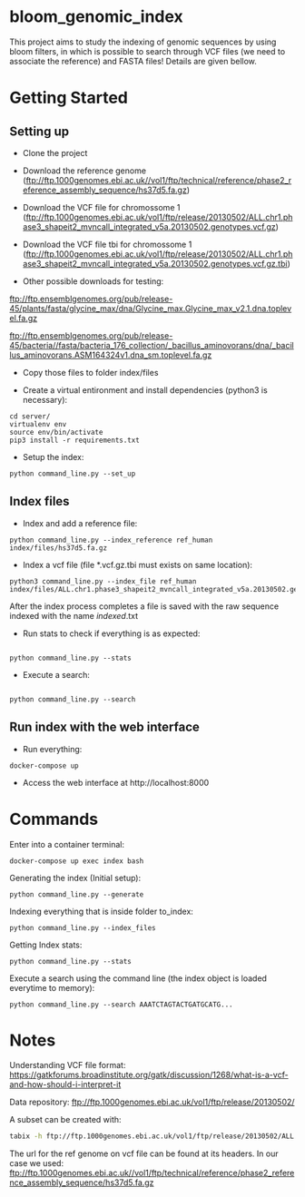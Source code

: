 # bloom_genomic_index

This project aims to study the indexing of genomic sequences by using bloom filters, in which is possible to search through VCF files (we need to associate the reference) and FASTA files! Details are given bellow.

# Getting Started

## Setting up 

* Clone the project

* Download the reference genome (ftp://ftp.1000genomes.ebi.ac.uk//vol1/ftp/technical/reference/phase2_reference_assembly_sequence/hs37d5.fa.gz)

* Download the VCF file for chromossome 1 (ftp://ftp.1000genomes.ebi.ac.uk/vol1/ftp/release/20130502/ALL.chr1.phase3_shapeit2_mvncall_integrated_v5a.20130502.genotypes.vcf.gz)

* Download the VCF file tbi for chromossome 1 (ftp://ftp.1000genomes.ebi.ac.uk/vol1/ftp/release/20130502/ALL.chr1.phase3_shapeit2_mvncall_integrated_v5a.20130502.genotypes.vcf.gz.tbi)

* Other possible downloads for testing:

ftp://ftp.ensemblgenomes.org/pub/release-45/plants/fasta/glycine_max/dna/Glycine_max.Glycine_max_v2.1.dna.toplevel.fa.gz

ftp://ftp.ensemblgenomes.org/pub/release-45/bacteria//fasta/bacteria_176_collection/_bacillus_aminovorans/dna/_bacillus_aminovorans.ASM164324v1.dna_sm.toplevel.fa.gz


* Copy those files to folder index/files

* Create a virtual entironment and install dependencies (python3 is necessary):

```
cd server/
virtualenv env
source env/bin/activate
pip3 install -r requirements.txt 

```

* Setup the index:

```
python command_line.py --set_up

```

## Index files

* Index and add a reference file:

```
python command_line.py --index_reference ref_human index/files/hs37d5.fa.gz 

```

* Index a vcf file (file *.vcf.gz.tbi must exists on same location):

```
python3 command_line.py --index_file ref_human index/files/ALL.chr1.phase3_shapeit2_mvncall_integrated_v5a.20130502.genotypes.vcf.gz

```

After the index process completes a file is saved with the raw sequence indexed with the name _indexed_<file id>.txt


* Run stats to check if everything is as expected:

```

python command_line.py --stats

```

* Execute a search:

```

python command_line.py --search

```





## Run index with the web interface

* Run everything:

```
docker-compose up

```

* Access the web interface at http://localhost:8000



# Commands

Enter into a container terminal:
```
docker-compose up exec index bash

```

Generating the index (Initial setup):

```
python command_line.py --generate

```

Indexing everything that is inside folder to_index:

```
python command_line.py --index_files

```

Getting Index stats:

```
python command_line.py --stats

```

Execute a search using the command line (the index object is loaded everytime to memory):

```
python command_line.py --search AAATCTAGTACTGATGCATG...

```



# Notes

Understanding VCF file format:
https://gatkforums.broadinstitute.org/gatk/discussion/1268/what-is-a-vcf-and-how-should-i-interpret-it

Data repository:
ftp://ftp.1000genomes.ebi.ac.uk/vol1/ftp/release/20130502/

A subset can be created with:
```sh
tabix -h ftp://ftp.1000genomes.ebi.ac.uk/vol1/ftp/release/20130502/ALL.chr1.phase3_shapeit2_mvncall_integrated_v5a.20130502.genotypes.vcf.gz 1:1-1000000 | vcf-subset  -c HG03279,HG02353,HG00560,HG00657,HG02652,HG02275,HG01432,HG02819,NA19657,HG01676 > out.vcf
```

The url for the ref genome on vcf file can be found at its headers. In our case we used:
ftp://ftp.1000genomes.ebi.ac.uk//vol1/ftp/technical/reference/phase2_reference_assembly_sequence/hs37d5.fa.gz



